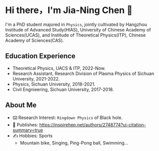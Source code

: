 # Hi there，I'm Jia-Ning Chen 👋 

I'm a PhD student majored in `Physics`, jointly cultivated by Hangzhou Institude of Advanced Study(HIAS), University of Chinese Academy of Sciences(UCAS), and Institude of Theoretical Physics(ITP), Chinese Academy of Sciences(CAS). 

## Education Experience
 - Theoretical Physics,  UACS $\&$ ITP, 2022-Now. 
 - Research Assistant, Research Division of Plasma Physics of Sichuan University, 2021-2022. 
 - Physics, Sichuan University, 2018-2021. 
 - Civil Engnieering, Sichuan University, 2017-2018.

## About Me

- ⌨️ Research Interest: `Ringdown Physics` of Black hole.
- 🐾 Publishes:  https://inspirehep.net/authors/2748774?ui-citation-summary=true
- ✍️ Hobbies: Sports
    - Mountain bike, Singing, Ping-Pong ball, Swimming...

